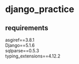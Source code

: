 # django_practice

## requirements
asgiref==3.8.1  
Django==5.1.6  
sqlparse==0.5.3  
typing_extensions==4.12.2  
